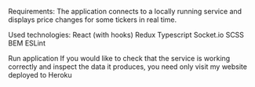 Requirements:
The application connects to a locally running service and displays price changes for some tickers in real time.

Used technologies:
React (with hooks)
Redux
Typescript
Socket.io
SCSS
BEM
ESLint


Run application
If you would like to check that the service is working correctly and inspect the data it produces, you need only visit my website deployed to Heroku

